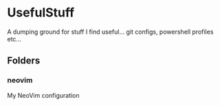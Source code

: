 # UsefulStuff
A dumping ground for stuff I find useful... git configs, powershell profiles etc...

## Folders

### neovim

My NeoVim configuration
